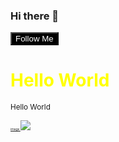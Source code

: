 ### Hi there 👋
<button style="background:black;color:#ffffff">Follow Me</button>
<style>
 h1 {
   color:yellow
  }
</style>
<h1 style="color:yellow" class="first">Hello World</h1>
<small>Hello World</small>

<a style="font-size:5px" href="https://google.com"> image <img src="https://robohash.org/1" /> </a>
